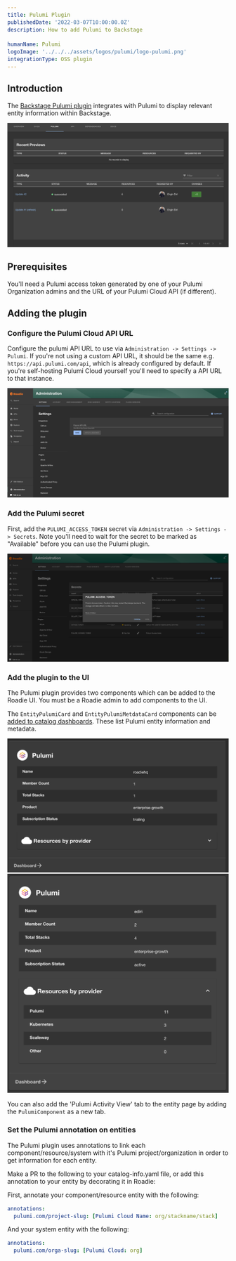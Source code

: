 ```yaml
---
title: Pulumi Plugin
publishedDate: '2022-03-07T10:00:00.0Z'
description: How to add Pulumi to Backstage

humanName: Pulumi
logoImage: '../../../assets/logos/pulumi/logo-pulumi.png'
integrationType: OSS plugin
---
```


## Introduction

The [Backstage Pulumi plugin](https://github.com/pulumi/pulumi-backstage-plugin) integrates with Pulumi to display relevant entity information within Backstage.

![pulumi-overview.png](./pulumi-overview.png)

## Prerequisites

You'll need a Pulumi access token generated by one of your Pulumi Organization admins and the URL of your Pulumi Cloud API (if different).

## Adding the plugin

### Configure the Pulumi Cloud API URL

Configure the pulumi API URL to use via `Administration -> Settings -> Pulumi`. If you're not using a custom API URL, it should be the same e.g. `https://api.pulumi.com/api`, which is already configured by default. If you're self-hosting
Pulumi Cloud yourself you'll need to specify a API URL to that instance.

![pulumi-config.png](./pulumi-config.png)

### Add the Pulumi secret

First, add the `PULUMI_ACCESS_TOKEN` secret via `Administration -> Settings -> Secrets`. Note you'll
need to wait for the secret to be marked as "Available" before you can use the Pulumi plugin.

![pulumi-secrets.png](./pulumi-secrets.png)

### Add the plugin to the UI

The Pulumi plugin provides two components which can be added to the Roadie UI. You must be a Roadie admin to
add components to the UI.

The `EntityPulumiCard` and `EntityPulumiMetdataCard` components can be [added to catalog dashboards](/docs/getting-started/updating-the-ui/#updating-dashboards). These
list Pulumi entity information and metadata.

![pulumi-card.png](./pulumi-card.png)
![pulumi-card2.png](./pulumi-card2.png)

You can also add the 'Pulumi Activity View' tab to the entity page by adding the `PulumiComponent` as a new tab.

### Set the Pulumi annotation on entities

The Pulumi plugin uses annotations to link each component/resource/system with it's Pulumi project/organization in order to get information for each entity.

Make a PR to the following to your catalog-info.yaml file, or add this annotation to your entity by decorating it in Roadie:

First, annotate your component/resource entity with the following:

```yaml
annotations:
  pulumi.com/project-slug: [Pulumi Cloud Name: org/stackname/stack]
```

And your system entity with the following:

```yaml
annotations:
  pulumi.com/orga-slug: [Pulumi Cloud: org]
```
